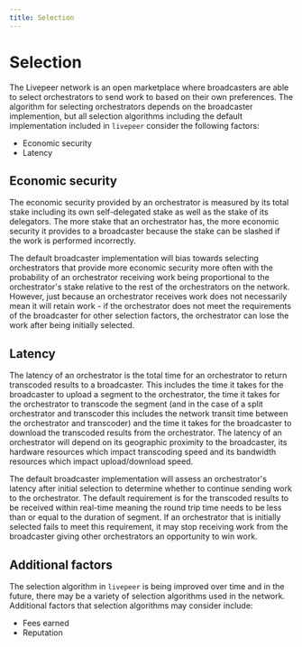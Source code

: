 ```yaml
---
title: Selection
---
```


# Selection

The Livepeer network is an open marketplace where broadcasters are able to
select orchestrators to send work to based on their own preferences. The
algorithm for selecting orchestrators depends on the broadcaster implemention,
but all selection algorithms including the default implementation included in
`livepeer` consider the following factors:

- Economic security
- Latency

## Economic security

The economic security provided by an orchestrator is measured by its total stake
including its own self-delegated stake as well as the stake of its delegators.
The more stake that an orchestrator has, the more economic security it provides
to a broadcaster because the stake can be slashed if the work is performed
incorrectly.

The default broadcaster implementation will bias towards selecting orchestrators
that provide more economic security more often with the probability of an
orchestrator receiving work being proportional to the orchestrator's stake
relative to the rest of the orchestrators on the network. However, just because
an orchestrator receives work does not necessarily mean it will retain work - if
the orchestrator does not meet the requirements of the broadcaster for other
selection factors, the orchestrator can lose the work after being initially
selected.

## Latency

The latency of an orchestrator is the total time for an orchestrator to return
transcoded results to a broadcaster. This includes the time it takes for the
broadcaster to upload a segment to the orchestrator, the time it takes for the
orchestrator to transcode the segment (and in the case of a split orchestrator
and transcoder this includes the network transit time between the orchestrator
and transcoder) and the time it takes for the broadcaster to download the
transcoded results from the orchestrator. The latency of an orchestrator will
depend on its geographic proximity to the broadcaster, its hardware resources
which impact transcoding speed and its bandwidth resources which impact
upload/download speed.

The default broadcaster implementation will assess an orchestrator's latency
after initial selection to determine whether to continue sending work to the
orchestrator. The default requirement is for the transcoded results to be
received within real-time meaning the round trip time needs to be less than or
equal to the duration of segment. If an orchestrator that is initially selected
fails to meet this requirement, it may stop receiving work from the broadcaster
giving other orchestrators an opportunity to win work.

## Additional factors

The selection algorithm in `livepeer` is being improved over time and in the
future, there may be a variety of selection algorithms used in the network.
Additional factors that selection algorithms may consider include:

- Fees earned
- Reputation

